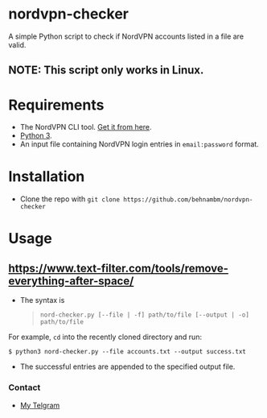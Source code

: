 # nordvpn-checker

A simple Python script to check if NordVPN accounts listed in a file are valid.

## NOTE: This script only works in Linux.

# Requirements

- The NordVPN CLI tool. [Get it from here](https://nordvpn.com/download/linux/).
- [Python 3](https://www.python.org/downloads/).
- An input file containing NordVPN login entries in `email:password` format.

# Installation

- Clone the repo with `git clone https://github.com/behnambm/nordvpn-checker`

# Usage

## https://www.text-filter.com/tools/remove-everything-after-space/

- The syntax is
  > `nord-checker.py [--file | -f] path/to/file [--output | -o] path/to/file`

For example, `cd` into the recently cloned directory and run:

```
$ python3 nord-checker.py --file accounts.txt --output success.txt
```

- The successful entries are appended to the specified output file.


### Contact

- [My Telgram](https://t.me/behnam_1121)
